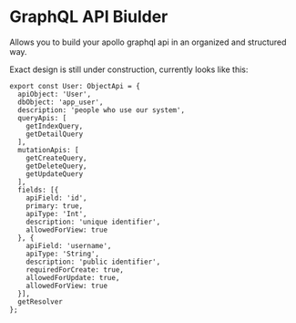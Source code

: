 # GraphQL API Biulder

Allows you to build your apollo graphql api in an organized and structured way.

Exact design is still under construction, currently looks like this:


~~~~
export const User: ObjectApi = {
  apiObject: 'User',
  dbObject: 'app_user',
  description: 'people who use our system',
  queryApis: [
    getIndexQuery,
    getDetailQuery
  ],
  mutationApis: [
    getCreateQuery,
    getDeleteQuery,
    getUpdateQuery
  ],
  fields: [{
    apiField: 'id',
    primary: true,
    apiType: 'Int',
    description: 'unique identifier',
    allowedForView: true
  }, {
    apiField: 'username',
    apiType: 'String',
    description: 'public identifier',
    requiredForCreate: true,
    allowedForUpdate: true,
    allowedForView: true
  }],
  getResolver
};
~~~~
